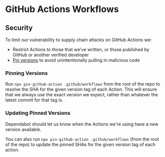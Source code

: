 # GitHub Actions Workflows

## Security

To limit our vulnerability to supply chain attacks on GitHub Actions we:

- Restrict Actions to those that we've written, or those published by GitHub or another verified developer
- [Pin versions](https://michaelheap.com/pin-your-github-actions/) to avoid unintentionally pulling in malicious code

### Pinning Versions

Run `npx pin-github-action .github/workflows` from the root of the repo to resolve the SHA for the given version tag of each Action.
This will ensure that we always use the exact version we expect, rather than whatever the latest commit for that tag is.

### Updating Pinned Versions

Dependabot should let us know when the Actions we're using have a new version available.

You can also run `npx pin-github-action .github/workflows` (from the root of the repo) to update the pinned SHAs for the given version tag of each action.